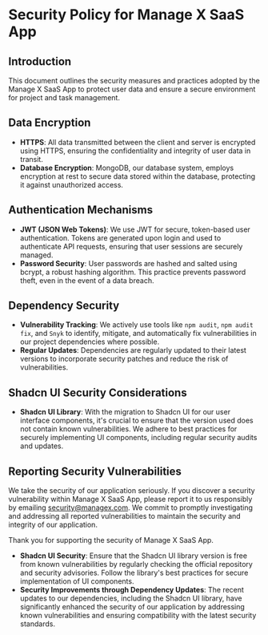 # Security Policy for Manage X SaaS App

## Introduction
This document outlines the security measures and practices adopted by the Manage X SaaS App to protect user data and ensure a secure environment for project and task management.

## Data Encryption
- **HTTPS**: All data transmitted between the client and server is encrypted using HTTPS, ensuring the confidentiality and integrity of user data in transit.
- **Database Encryption**: MongoDB, our database system, employs encryption at rest to secure data stored within the database, protecting it against unauthorized access.

## Authentication Mechanisms
- **JWT (JSON Web Tokens)**: We use JWT for secure, token-based user authentication. Tokens are generated upon login and used to authenticate API requests, ensuring that user sessions are securely managed.
- **Password Security**: User passwords are hashed and salted using bcrypt, a robust hashing algorithm. This practice prevents password theft, even in the event of a data breach.

## Dependency Security
- **Vulnerability Tracking**: We actively use tools like `npm audit`, `npm audit fix`, and `Snyk` to identify, mitigate, and automatically fix vulnerabilities in our project dependencies where possible.
- **Regular Updates**: Dependencies are regularly updated to their latest versions to incorporate security patches and reduce the risk of vulnerabilities.
## Shadcn UI Security Considerations
- **Shadcn UI Library**: With the migration to Shadcn UI for our user interface components, it's crucial to ensure that the version used does not contain known vulnerabilities. We adhere to best practices for securely implementing UI components, including regular security audits and updates.

## Reporting Security Vulnerabilities
We take the security of our application seriously. If you discover a security vulnerability within Manage X SaaS App, please report it to us responsibly by emailing security@managex.com. We commit to promptly investigating and addressing all reported vulnerabilities to maintain the security and integrity of our application.

Thank you for supporting the security of Manage X SaaS App.
- **Shadcn UI Security**: Ensure that the Shadcn UI library version is free from known vulnerabilities by regularly checking the official repository and security advisories. Follow the library's best practices for secure implementation of UI components.
- **Security Improvements through Dependency Updates**: The recent updates to our dependencies, including the Shadcn UI library, have significantly enhanced the security of our application by addressing known vulnerabilities and ensuring compatibility with the latest security standards.
